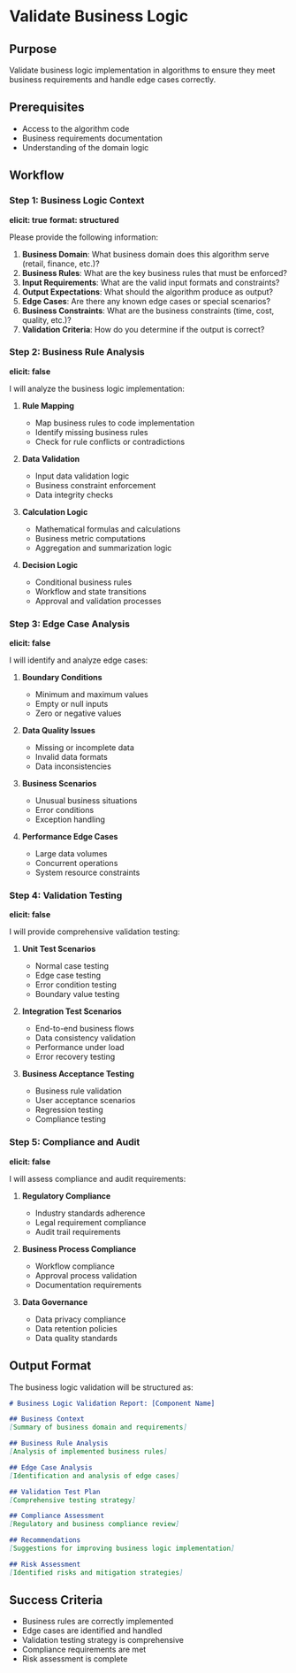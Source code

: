 # Validate Business Logic

## Purpose
Validate business logic implementation in algorithms to ensure they meet business requirements and handle edge cases correctly.

## Prerequisites
- Access to the algorithm code
- Business requirements documentation
- Understanding of the domain logic

## Workflow

### Step 1: Business Logic Context
**elicit: true**
**format: structured**

Please provide the following information:

1. **Business Domain**: What business domain does this algorithm serve (retail, finance, etc.)?
2. **Business Rules**: What are the key business rules that must be enforced?
3. **Input Requirements**: What are the valid input formats and constraints?
4. **Output Expectations**: What should the algorithm produce as output?
5. **Edge Cases**: Are there any known edge cases or special scenarios?
6. **Business Constraints**: What are the business constraints (time, cost, quality, etc.)?
7. **Validation Criteria**: How do you determine if the output is correct?

### Step 2: Business Rule Analysis
**elicit: false**

I will analyze the business logic implementation:

1. **Rule Mapping**
   - Map business rules to code implementation
   - Identify missing business rules
   - Check for rule conflicts or contradictions

2. **Data Validation**
   - Input data validation logic
   - Business constraint enforcement
   - Data integrity checks

3. **Calculation Logic**
   - Mathematical formulas and calculations
   - Business metric computations
   - Aggregation and summarization logic

4. **Decision Logic**
   - Conditional business rules
   - Workflow and state transitions
   - Approval and validation processes

### Step 3: Edge Case Analysis
**elicit: false**

I will identify and analyze edge cases:

1. **Boundary Conditions**
   - Minimum and maximum values
   - Empty or null inputs
   - Zero or negative values

2. **Data Quality Issues**
   - Missing or incomplete data
   - Invalid data formats
   - Data inconsistencies

3. **Business Scenarios**
   - Unusual business situations
   - Error conditions
   - Exception handling

4. **Performance Edge Cases**
   - Large data volumes
   - Concurrent operations
   - System resource constraints

### Step 4: Validation Testing
**elicit: false**

I will provide comprehensive validation testing:

1. **Unit Test Scenarios**
   - Normal case testing
   - Edge case testing
   - Error condition testing
   - Boundary value testing

2. **Integration Test Scenarios**
   - End-to-end business flows
   - Data consistency validation
   - Performance under load
   - Error recovery testing

3. **Business Acceptance Testing**
   - Business rule validation
   - User acceptance scenarios
   - Regression testing
   - Compliance testing

### Step 5: Compliance and Audit
**elicit: false**

I will assess compliance and audit requirements:

1. **Regulatory Compliance**
   - Industry standards adherence
   - Legal requirement compliance
   - Audit trail requirements

2. **Business Process Compliance**
   - Workflow compliance
   - Approval process validation
   - Documentation requirements

3. **Data Governance**
   - Data privacy compliance
   - Data retention policies
   - Data quality standards

## Output Format

The business logic validation will be structured as:

```markdown
# Business Logic Validation Report: [Component Name]

## Business Context
[Summary of business domain and requirements]

## Business Rule Analysis
[Analysis of implemented business rules]

## Edge Case Analysis
[Identification and analysis of edge cases]

## Validation Test Plan
[Comprehensive testing strategy]

## Compliance Assessment
[Regulatory and business compliance review]

## Recommendations
[Suggestions for improving business logic implementation]

## Risk Assessment
[Identified risks and mitigation strategies]
```

## Success Criteria
- Business rules are correctly implemented
- Edge cases are identified and handled
- Validation testing strategy is comprehensive
- Compliance requirements are met
- Risk assessment is complete
